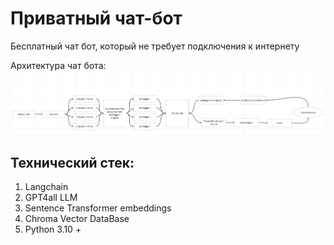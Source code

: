 # Приватный чат-бот
Бесплатный чат бот, который не требует подключения к интернету

Архитектура чат бота:
<img width="930" alt="SCR-20230917-qbto" src="How_do.png">

## Технический стек:
1. Langchain
2. GPT4all LLM
3. Sentence Transformer embeddings
3. Chroma Vector DataBase
4. Python 3.10 +
